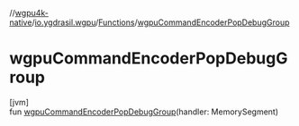 //[wgpu4k-native](../../../index.md)/[io.ygdrasil.wgpu](../index.md)/[Functions](index.md)/[wgpuCommandEncoderPopDebugGroup](wgpu-command-encoder-pop-debug-group.md)

# wgpuCommandEncoderPopDebugGroup

[jvm]\
fun [wgpuCommandEncoderPopDebugGroup](wgpu-command-encoder-pop-debug-group.md)(handler: MemorySegment)